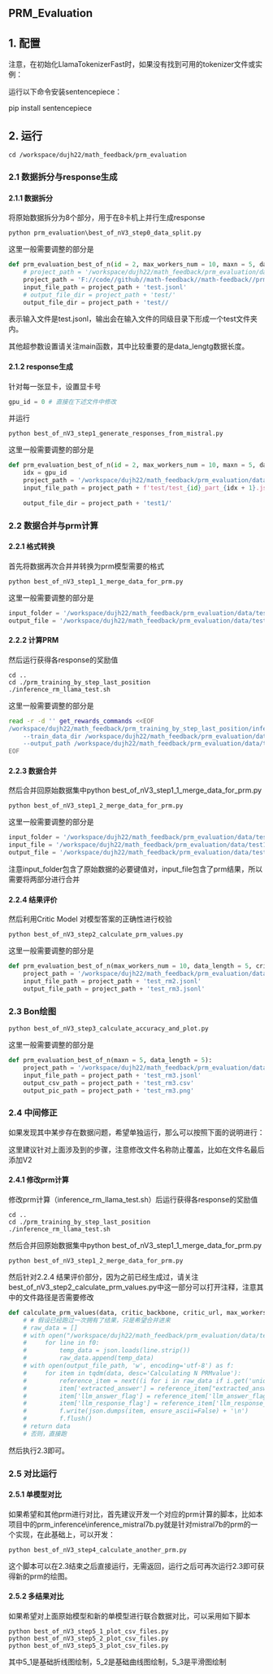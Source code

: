 ## PRM_Evaluation

## 1. 配置

注意，在初始化LlamaTokenizerFast时，如果没有找到可用的tokenizer文件或实例：

运行以下命令安装sentencepiece：

pip install sentencepiece

## 2. 运行

```shell
cd /workspace/dujh22/math_feedback/prm_evaluation
```

### 2.1 数据拆分与response生成

#### 2.1.1 数据拆分

将原始数据拆分为8个部分，用于在8卡机上并行生成response

```shell
python prm_evaluation\best_of_nV3_step0_data_split.py 
```

这里一般需要调整的部分是

```python
def prm_evaluation_best_of_n(id = 2, max_workers_num = 10, maxn = 5, data_length = 5, num_splits = 8, generate_backbone = "tgi", generate_url = TGI_URL, critic_backbone = "tgi", critic_url = CRITIC_URL):
    # project_path = '/workspace/dujh22/math_feedback/prm_evaluation/data/'
    project_path = 'F://code//github//math-feedback//math-feedback//prm_evaluation//data//'
    input_file_path = project_path + 'test.jsonl'
    # output_file_dir = project_path + 'test/'
    output_file_dir = project_path + 'test//
```

表示输入文件是test.jsonl，输出会在输入文件的同级目录下形成一个test文件夹内。

其他超参数设置请关注main函数，其中比较重要的是data_lengtg数据长度。

#### 2.1.2 response生成

针对每一张显卡，设置显卡号

```python
gpu_id = 0 # 直接在下述文件中修改
```

并运行

```shell
python best_of_nV3_step1_generate_responses_from_mistral.py
```

这里一般需要调整的部分是

```python
def prm_evaluation_best_of_n(id = 2, max_workers_num = 10, maxn = 5, data_length = 5,generate_backbone = "tgi", generate_url = TGI_URL, critic_backbone = "tgi", critic_url = CRITIC_URL):
    idx = gpu_id
    project_path = '/workspace/dujh22/math_feedback/prm_evaluation/data/'
    input_file_path = project_path + f'test/test_{id}_part_{idx + 1}.jsonl'
  
    output_file_dir = project_path + 'test1/'
```

### 2.2 数据合并与prm计算

#### 2.2.1 格式转换

首先将数据再次合并并转换为prm模型需要的格式

```shell
python best_of_nV3_step1_1_merge_data_for_prm.py
```

这里一般需要调整的部分是

```python
input_folder = '/workspace/dujh22/math_feedback/prm_evaluation/data/test1'  # 替换为文件夹路径
output_file = '/workspace/dujh22/math_feedback/prm_evaluation/data/test1_1/test.jsonl'
```

#### 2.2.2 计算PRM

然后运行获得各response的奖励值

```shell
cd ..
cd ./prm_training_by_step_last_position
./inference_rm_llama_test.sh
```

这里一般需要调整的部分是

```bash
read -r -d '' get_rewards_commands <<EOF
/workspace/dujh22/math_feedback/prm_training_by_step_last_position/inference_rm_llama.py
    --train_data_dir /workspace/dujh22/math_feedback/prm_evaluation/data/test1_1/test.jsonl \
    --output_path /workspace/dujh22/math_feedback/prm_evaluation/data/test1_1/test_rm.jsonl
EOF
```

#### 2.2.3 数据合并

然后合并回原始数据集中python best_of_nV3_step1_1_merge_data_for_prm.py

```shell
python best_of_nV3_step1_2_merge_data_for_prm.py
```

这里一般需要调整的部分是

```python
input_folder = '/workspace/dujh22/math_feedback/prm_evaluation/data/test1'  # 替换为文件夹路径
input_file = '/workspace/dujh22/math_feedback/prm_evaluation/data/test1_1/test_rm.jsonl'
output_file = '/workspace/dujh22/math_feedback/prm_evaluation/data/test1_1/test_rm2.jsonl'
```

注意input_folder包含了原始数据的必要键值对，input_file包含了prm结果，所以需要将两部分进行合并

#### 2.2.4 结果评价

然后利用Critic Model 对模型答案的正确性进行校验

```shell
python best_of_nV3_step2_calculate_prm_values.py
```

这里一般需要调整的部分是

```python
def prm_evaluation_best_of_n(max_workers_num = 10, data_length = 5, critic_backbone = "tgi", critic_url = CRITIC_URL):
    project_path = '/workspace/dujh22/math_feedback/prm_evaluation/data/test1_1/'
    input_file_path = project_path + 'test_rm2.jsonl'
    output_file_path = project_path + 'test_rm3.jsonl'
```

### 2.3 Bon绘图

```shell
python best_of_nV3_step3_calculate_accuracy_and_plot.py
```

这里一般需要调整的部分是

```python
def prm_evaluation_best_of_n(maxn = 5, data_length = 5):
    project_path = '/workspace/dujh22/math_feedback/prm_evaluation/data/test1_1/'
    input_file_path = project_path + 'test_rm3.jsonl'
    output_csv_path = project_path + 'test_rm3.csv'
    output_pic_path = project_path + 'test_rm3.png'
```

### 2.4 中间修正

如果发现其中某步存在数据问题，希望单独运行，那么可以按照下面的说明进行：

这里建议针对上面涉及到的步骤，注意修改文件名称防止覆盖，比如在文件名最后添加V2

#### 2.4.1 修改prm计算

修改prm计算（inference_rm_llama_test.sh）后运行获得各response的奖励值

```shell
cd ..
cd ./prm_training_by_step_last_position
./inference_rm_llama_test.sh
```

然后合并回原始数据集中python best_of_nV3_step1_1_merge_data_for_prm.py

```shell
python best_of_nV3_step1_2_merge_data_for_prm.py
```

然后针对2.2.4 结果评价部分，因为之前已经生成过，请关注best_of_nV3_step2_calculate_prm_values.py中这一部分可以打开注释，注意其中的文件路径是否需要修改

```python
def calculate_prm_values(data, critic_backbone, critic_url, max_workers_num, output_file_path):
    # # 假设已经跑过一次拥有了结果，只是希望合并进来
    # raw_data = []
    # with open("/workspace/dujh22/math_feedback/prm_evaluation/data/test1_1/test_rm3.jsonl", 'r', encoding='utf-8') as f0:
    #     for line in f0:
    #         temp_data = json.loads(line.strip())
    #         raw_data.append(temp_data)
    # with open(output_file_path, 'w', encoding='utf-8') as f:
    #     for item in tqdm(data, desc='Calculating N PRMvalue'):
    #         reference_item = next((i for i in raw_data if i.get('unique_id') == item.get('unique_id')), None)
    #         item['extracted_answer'] = reference_item["extracted_answer"]
    #         item['llm_answer_flag'] = reference_item['llm_answer_flag']
    #         item['llm_response_flag'] = reference_item['llm_response_flag']
    #         f.write(json.dumps(item, ensure_ascii=False) + '\n')
    #         f.flush()
    # return data
    # 否则，直接跑
```

然后执行2.3即可。

### 2.5 对比运行

#### 2.5.1 单模型对比

如果希望和其他prm进行对比，首先建议开发一个对应的prm计算的脚本，比如本项目中的prm_inference\inference_mistral7b.py就是针对mistral7b的prm的一个实现，在此基础上，可以开发：

```shell
python best_of_nV3_step4_calculate_another_prm.py
```

这个脚本可以在2.3结束之后直接运行，无需返回，运行之后可再次运行2.3即可获得新的prm的绘图。

#### 2.5.2 多结果对比

如果希望对上面原始模型和新的单模型进行联合数据对比，可以采用如下脚本

```shell
python best_of_nV3_step5_1_plot_csv_files.py
python best_of_nV3_step5_2_plot_csv_files.py
python best_of_nV3_step5_3_plot_csv_files.py
```

其中5_1是基础折线图绘制，5_2是基础曲线图绘制，5_3是平滑图绘制
